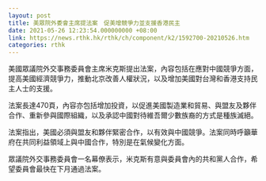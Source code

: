 ```yaml
---
layout: post
title: 美眾院外委會主席提法案　促美增競爭力並支援香港民主
date: 2021-05-26 12:23:54.000000000 +08:00
link: https://news.rthk.hk/rthk/ch/component/k2/1592700-20210526.htm
categories: rthk
---
```


美國眾議院外交事務委員會主席米克斯提出法案，內容包括在應對中國競爭方面，提高美國經濟競爭力，推動北京改善人權狀況，以及增加美國對台灣和香港支持民主人士的支援。

法案長達470頁，內容亦包括增加投資，以促進美國製造業和貿易、與盟友及夥伴合作、重新參與國際組織，以及承認中國對待維吾爾少數族裔的方式是種族滅絕。

法案指出，美國必須與盟友和夥伴緊密合作，以有效與中國競爭。法案同時呼籲華府在共同利益領域上與中國合作，特別是在氣候變化方面。

眾議院外交事務委員會一名幕僚表示，米克斯有意與委員會內的共和黨人合作，希望委員會最快在下月通過法案。
